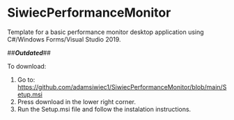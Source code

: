 # SiwiecPerformanceMonitor
Template for a basic performance monitor desktop application using C#/Windows Forms/Visual Studio 2019.

##***Outdated***##


To download:

1. Go to: https://github.com/adamsiwiec1/SiwiecPerformanceMonitor/blob/main/Setup.msi
2. Press download in the lower right corner.
3. Run the Setup.msi file and follow the instalation instructions. 
